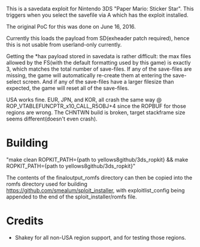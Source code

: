 This is a savedata exploit for Nintendo 3DS "Paper Mario: Sticker Star". This triggers when you select the savefile via A which has the exploit installed.

The original PoC for this was done on June 16, 2016.

Currently this loads the payload from SD(exheader patch required), hence this is not usable from userland-only currently.

Getting the \*hax payload stored in savedata is rather difficult: the max files allowed by the FS(with the default formatting used by this game) is exactly 3, which matches the total number of save-files. If any of the save-files are missing, the game will automatically re-create them at entering the save-select screen. And if any of the save-files have a larger filesize than expected, the game will reset all of the save-files.

USA works fine. EUR, JPN, and KOR, all crash the same way @ ROP_VTABLEFUNCPTR_x10_CALL_R5OBJ+4 since the ROPBUF for those regions are wrong. The CHNTWN build is broken, target stackframe size seems different(doesn't even crash).

# Building
"make clean ROPKIT_PATH={path to yellows8github/3ds_ropkit} && make ROPKIT_PATH={path to yellows8github/3ds_ropkit}"

The contents of the finaloutput_romfs directory can then be copied into the romfs directory used for building https://github.com/smealum/sploit_installer, with exploitlist_config being appended to the end of the sploit_installer/romfs file.

# Credits
* Shakey for all non-USA region support, and for testing those regions.

